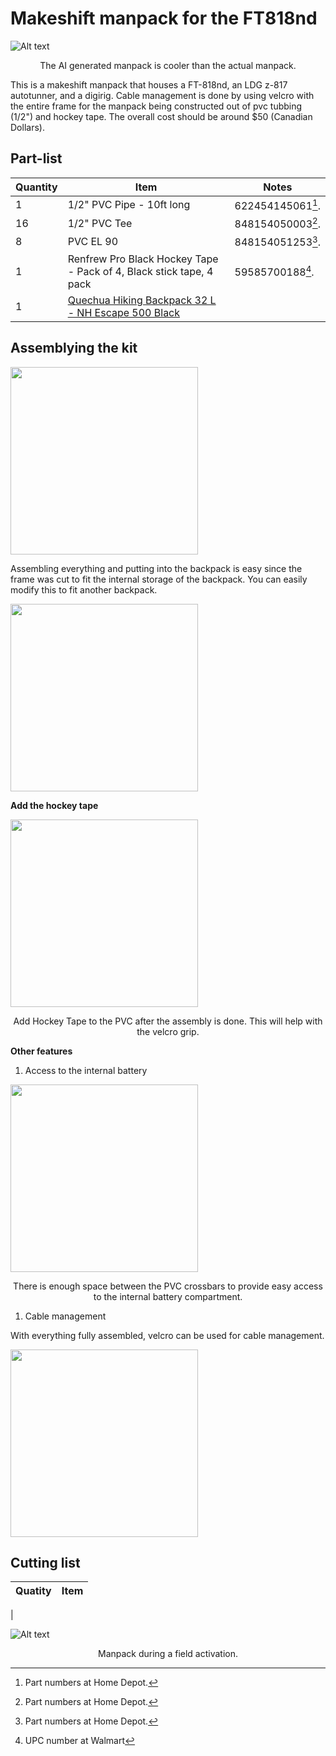 # Makeshift manpack for the FT818nd

![Alt text](media/manpack.png)
<p align="center">The AI generated manpack is cooler than the actual manpack.</p>

This is a makeshift manpack that houses a FT-818nd, an LDG z-817 autotunner, and a digirig. Cable management is done by using velcro with the entire frame for the manpack being constructed out of pvc tubbing (1/2") and hockey tape. The overall cost should be around $50 (Canadian Dollars).

## Part-list

| Quantity | Item | Notes
|-----------|----------| ----------
| 1 |  1/2" PVC Pipe - 10ft long |622454145061[^1].
| 16 | 1/2" PVC Tee | 848154050003[^1].
| 8 | PVC EL 90 | 848154051253[^1].
| 1 | Renfrew Pro Black Hockey Tape - Pack of 4, Black stick tape, 4 pack | 59585700188[^2].
|1 | [Quechua Hiking Backpack 32 L - NH Escape 500 Black](https://www.decathlon.ca/en/p/8649351/nh-500-escape-hiking-backpack-32-l) 

[^1]: Part numbers at Home Depot.
[^2]: UPC number at Walmart

## Assemblying the kit

<img src="https://github.com/dcasati/winlink-portable/blob/main/docs/media/41E3A664-32D5-410C-B610-72D62143DF1B_1_105_c.jpeg" width="300">

Assembling everything and putting into the backpack is easy since the frame was cut to fit the internal storage of the backpack. You can easily modify this to fit another backpack.

<img src="https://github.com/dcasati/winlink-portable/blob/main/docs/media/manpack-fit.png" width="300">


**Add the hockey tape**

<img src="https://github.com/dcasati/winlink-portable/blob/main/docs/media/9E339F94-BADB-44D6-890C-509373065865_1_105_c.jpeg" width="300">
<p align="center">Add Hockey Tape to the PVC after the assembly is done. This will help with the velcro grip.</p>

**Other features**

1. Access to the internal battery

<img src="https://github.com/dcasati/winlink-portable/blob/main/docs/media/battery-access.png" width="300">
<p align="center">There is enough space between the PVC crossbars to provide easy access to the internal battery compartment.</p>

1. Cable management

With everything fully assembled, velcro can be used for cable management.

<img src="https://github.com/dcasati/winlink-portable/blob/main/docs/media/86833468-85F4-4BD0-93D0-4997C4C10664_1_102_a.jpeg" width="300">


## Cutting list

| Quatity | Item
| - | - 
| 

![Alt text](media/5DEA7C73-F921-473B-BDE3-FC69FE96A5A9_4_5005_c.jpeg)
<p align="center">Manpack during a field activation.</p>
